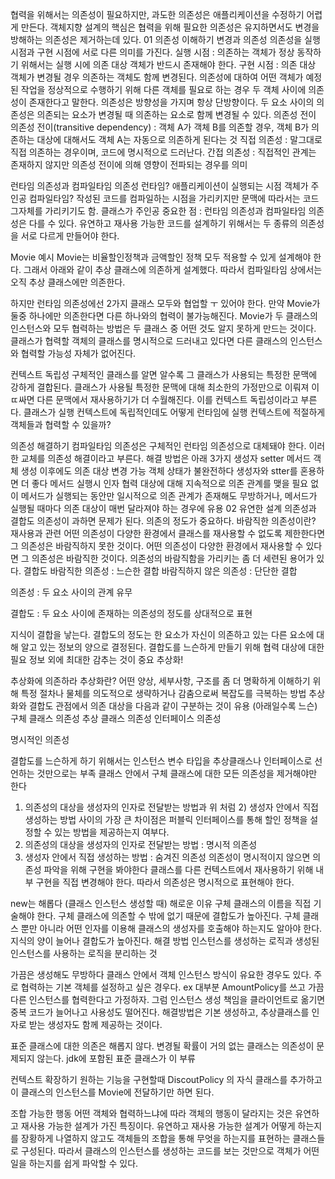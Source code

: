 협력을 위해서는 의존성이 필요하지만, 과도한 의존성은 애플리케이션을 수정하기 어렵게 만든다.
객체지향 설계의 핵심은 협력을 위해 필요한 의존성은 유지하면서도 변경을 방해하는 의존성은 제거하는데 있다.
01 의존성 이해하기
변경과 의존성
의존성을 실행 시점과 구현 시점에 서로 다른 의미를 가진다.
실행 시점 : 의존하는 객체가 정상 동작하기 위해서는 실행 시에 의존 대상 객체가 반드시 존재해야 한다.
구현 시점 : 의존 대상 객체가 변경될 경우 의존하는 객체도 함께 변경된다.
의존성에 대하여
어떤 객체가 예정된 작업을 정상적으로 수행하기 위해 다른 객체를 필요로 하는 경우 두 객체 사이에 의존성이 존재한다고 말한다.
의존성은 방향성을 가지며 항상 단방향이다.
두 요소 사이의 의존성은 의존되는 요소가 변경될 때 의존하는 요소로 함께 변경될 수 있다.
의존성 전이
의존성 전이(transitive dependency) : 객체 A가 객체 B를 의존할 경우, 객체 B가 의존하는 대상에 대해서도 객체 A는 자동으로 의존하게 된다는 것
직접 의존성 : 말그대로 직접 의존하는 경우이며, 코드에 명시적으로 드러난다.
간접 의존성 : 직접적인 관계는 존재하지 않지만 의존성 전이에 의해 영향이 전파되는 경우를 의미




런타임 의존성과 컴파일타임 의존성
런타임? 애플리케이션이 실행되는 시점
객체가 주인공
컴파일타임? 작성된 코드를 컴파일하는 시점을 가리키지만 문맥에 따라서는 코드 그자체를 가리키기도 함.
클래스가 주인공
중요한 점 : 런타임 의존성과 컴파일타임 의존성은 다를 수 있다.
유연하고 재사용 가능한 코드를 설계하기 위해서는 두 종류의 의존성을 서로 다르게 만들어야 한다.




Movie 예시
Movie는 비율할인정책과 금액할인 정책 모두 적용할 수 있게 설계해야 한다.
그래서 아래와 같이 추상 클래스에 의존하게 설계했다.
따라서 컴파일타임 상에서는 오직 추상 클래스에만 의존한다.

하지만 런타임 의존성에선 2가지 클래스 모두와 협업할 ㅜ 있어야 한다.
만약 Movie가 둘중 하나에만 의존한다면 다른 하나와의 협력이 불가능해진다.
Movie가 두 클래스의 인스턴스와 모두 협력하는 방법은 두 클래스 중 어떤 것도 알지 못하게 만드는 것이다.
클래스가 협력할 객체의 클래스를 명시적으로 드러내고 있다면 다른 클래스의 인스턴스와 협력할 가능성 자체가 없어진다.




컨텍스트 독립성
구체적인 클래스를 알면 알수록 그 클래스가 사용되는 특정한 문맥에 강하게 결합된다.
클래스가 사용될 특정한 문맥에 대해 최소한의 가정만으로 이뤄져 이ㄸ싸면 다른 문맥에서 재사용하기가 더 수월해진다. 이를 컨텍스트 독립성이라고 부른다.
클래스가 실행 컨텍스트에 독립적인데도 어떻게 런타임에 실행 컨텍스트에 적절하게 객체들과 협력할 수 있을까?




의존성 해결하기
컴파일타임 의존성은 구체적인 런타임 의존성으로 대체돼야 한다.
이러한 교체를 의존성 해결이라고 부른다.
해결 방법은 아래 3가지
생성자
setter 메서드
객체 생성 이후에도 의존 대상 변경 가능
객체 상태가 불완전하다
생성자와 stter를 혼용하면 더 좋다
메서드 실행시 인자
협력 대상에 대해 지속적으로 의존 관계를 맺을 필요 없이 메서드가 실행되는 동안만 일시적으로 의존 관계가 존재해도 무방하거나, 메서드가 실행될 때마다 의존 대상이 매번 달라져야 하는 경우에 유용
02 유연한 설계
의존성과 결합도
의존성이 과하면 문제가 된다.
의존의 정도가 중요하다.
바람직한 의존성이란?
재사용과 관련
어떤 의존성이 다양한 환경에서 클래스를 재사용할 수 없도록 제한한다면 그 의존성은 바람직하지 못한 것이다.
어떤 의존성이 다양한 환경에서 재사용할 수 있다면 그 의존성은 바람직한 것이다.
의존성의 바람직함을 가리키는 좀 더 세련된 용어가 있다. 결합도
바람직한 의존성 : 느슨한 결합
바람직하지 않은 의존성 : 단단한 결합




의존성 : 두 요소 사이의 관계 유무

결합도 : 두 요소 사이에 존재하는 의존성의 정도를 상대적으로 표현




지식이 결합을 낳는다.
결합도의 정도는 한 요소가 자신이 의존하고 있는 다른 요소에 대해 알고 있는 정보의 양으로 결정된다.
결합도를 느슨하게 만들기 위해 협력 대상에 대한 필요 정보 외에 최대한 감추는 것이 중요
추상화!




추상화에 의존하라
추상화란? 어떤 양상, 세부사항, 구조를 좀 더 명확하게 이해하기 위해 특정 절차나 물체를 의도적으로 생략하거나 감춤으로써 복잡도를 극복하는 방법
추상화와 결합도 관점에서 의존 대상을 다음과 같이 구분하는 것이 유용 (아래일수록 느슨)
구체 클래스 의존성
추상 클래스 의존성
인터페이스 의존성




명시적인 의존성




결합도를 느슨하게 하기 위해서는 인스턴스 변수 타입을 추상클래스나 인터페이스로 선언하는 것만으로는 부족
클래스 안에서 구체 클래스에 대한 모든 의존성을 제거해야만 한다
1) 의존성의 대상을 생성자의 인자로 전달받는 방법과 위 처럼 2) 생성자 안에서 직접 생성하는 방법 사이의 가장 큰 차이점은
퍼블릭 인터페이스를 통해 할인 정책을 설정할 수 있는 방법을 제공하는지 여부다.
1) 의존성의 대상을 생성자의 인자로 전달받는 방법 : 명시적 의존성
2) 생성자 안에서 직접 생성하는 방법 : 숨겨진 의존성
의존성이 명시적이지 않으면
의존성 파악을 위해 구현을 봐야한다
클래스를 다른 컨텍스트에서 재사용하기 위해 내부 구현을 직접 변경해야 한다.
따라서 의존성은 명시적으로 표현해야 한다.




new는 해롭다 (클래스 인스턴스 생성할 때)
해로운 이유
구체 클래스의 이름을 직접 기술해야 한다.
구체 클래스에 의존할 수 밖에 없기 때문에 결합도가 높아진다.
구체 클래스 뿐만 아니라 어떤 인자를 이용해 클래스의 생성자를 호출해야 하는지도 알아야 한다.
지식의 양이 늘어나 결합도가 높아진다.
해결 방법
인스턴스를 생성하는 로직과 생성된 인스턴스를 사용하는 로직을 분리하는 것




가끔은 생성해도 무방하다
클래스 안에서 객체 인스턴스 방식이 유요한 경우도 있다.
주로 협력하는 기본 객체를 설정하고 싶은 경우다.
ex
대부분 AmountPolicy를 쓰고
가끔 다른 인스턴스를 협력한다고 가정하자.
그럼 인스턴스 생성 책임을 클라이언트로 옮기면 중복 코드가 늘어나고 사용성도 떨어진다.
해결방법은 기본 생성하고, 추상클래스를 인자로 받는 생성자도 함께 제공하는 것이다.




표준 클래스에 대한 의존은 해롭지 않다.
변경될 확률이 거의 없는 클래스는 의존성이 문제되지 않는다.
jdk에 포함된 표준 클래스가 이 부류




컨텍스트 확장하기
원하는 기능을 구현할때 DiscoutPolicy 의 자식 클래스를 추가하고 이 클래스의 인스턴스를 Movie에 전달하기만 하면 된다.




조합 가능한 행동
어떤 객체와 협력하느냐에 따라 객체의 행동이 달라지는 것은 유연하고 재사용 가능한 설계가 가진 특징이다.
유연하고 재사용 가능한 설계가 어떻게 하는지를 장황하게 나열하지 않고도 객체들의 조합을 통해 무엇을 하는지를 표현하는 클래스들로 구성된다.
따라서 클래스의 인스턴스를 생성하는 코드를 보는 것만으로 객체가 어떤 일을 하는지를 쉽게 파악할 수 있다.
